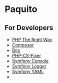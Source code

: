 Paquito
=======

For Developers
--------------

* [PHP The Right Way](http://www.phptherightway.com/)
* [Composer](https://getcomposer.org/)
* [Box](http://box-project.org/)
* [PHP-CS-Fixer](http://cs.sensiolabs.org/)
* [Symfony Console](http://symfony.com/fr/doc/current/components/console/introduction.html)
* [Symfony Logger](http://symfony.com/doc/current/components/console/logger.html)
* [Symfony YAML](http://symfony.com/fr/doc/current/components/yaml/introduction.html)
* 
